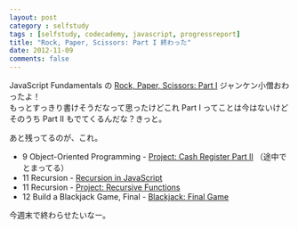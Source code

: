 ```yaml
---
layout: post
category : selfstudy
tags : [selfstudy, codecademy, javascript, progressreport]
title: "Rock, Paper, Scissors: Part I 終わった"
date: 2012-11-09
comments: false
---
```

JavaScript Fundamentals の [Rock, Paper, Scissors: Part I](http://www.codecademy.com/courses/rock-paper-scissors/0?curriculum_id=4f4b35445cb288000300000c) ジャンケン小僧おわったよ！  
もっとすっきり書けそうだなって思ったけどこれ Part I ってことは今はないけどそのうち Part II もでてくるんだな？きっと。  

あと残ってるのが、これ。
* 9 Object-Oriented Programming - [Project: Cash Register Part II](http://www.codecademy.com/courses/cash-register-mark-ii?curriculum_id=4f4b35445cb288000300000c) （途中でとまってる） 
* 11 Recursion - [Recursion in JavaScript](http://www.codecademy.com/courses/javascript-lesson-205?curriculum_id=4f4b35445cb288000300000c) 
* 11 Recursion - [Project: Recursive Functions](http://www.codecademy.com/courses/javascript-lesson-149/0?curriculum_id=4f4b35445cb288000300000c)  
* 12 Build a Blackjack Game, Final - [Blackjack: Final Game](http://www.codecademy.com/courses/blackjack-part-3?curriculum_id=4f4b35445cb288000300000c) 

今週末で終わらせたいなー。